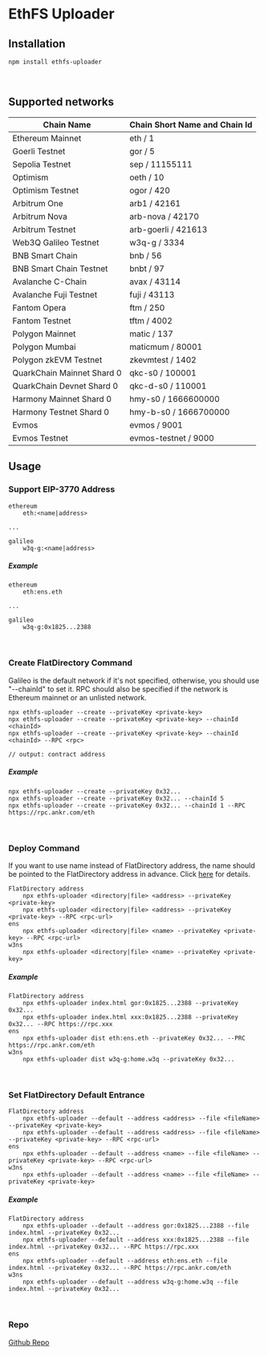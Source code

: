 # EthFS Uploader

## Installation
```
npm install ethfs-uploader
```
<br/>

## Supported networks
| Chain Name                 | Chain Short Name and Chain Id |
|----------------------------|-------------------------------|
| Ethereum Mainnet           | eth / 1                       | 
| Goerli Testnet             | gor / 5                       | 
| Sepolia Testnet            | sep / 11155111                | 
| Optimism                   | oeth / 10                     | 
| Optimism Testnet           | ogor / 420                    | 
| Arbitrum One               | arb1 / 42161                  | 
| Arbitrum Nova              | arb-nova / 42170              | 
| Arbitrum Testnet           | arb-goerli / 421613           | 
| Web3Q Galileo Testnet      | w3q-g / 3334                  | 
| BNB Smart Chain            | bnb / 56                      | 
| BNB Smart Chain Testnet    | bnbt / 97                     | 
| Avalanche C-Chain          | avax / 43114                  | 
| Avalanche Fuji Testnet     | fuji / 43113                  | 
| Fantom Opera               | ftm / 250                     | 
| Fantom Testnet             | tftm / 4002                   | 
| Polygon Mainnet            | matic / 137                   | 
| Polygon Mumbai             | maticmum / 80001              | 
| Polygon zkEVM Testnet      | zkevmtest / 1402              | 
| QuarkChain Mainnet Shard 0 | qkc-s0 / 100001               |
| QuarkChain Devnet Shard 0  | qkc-d-s0 / 110001             |
| Harmony Mainnet Shard 0    | hmy-s0 / 1666600000           |
| Harmony Testnet Shard 0    | hmy-b-s0 / 1666700000         |
| Evmos                      | evmos / 9001                  | 
| Evmos Testnet              | evmos-testnet / 9000          |
 

## Usage
### Support EIP-3770 Address
```
ethereum
    eth:<name|address>

... 

galileo
    w3q-g:<name|address>       
```
##### Example
```
ethereum
    eth:ens.eth

...

galileo
    w3q-g:0x1825...2388
```
<br/>



### Create FlatDirectory Command
Galileo is the default network if it's not specified, otherwise, you should use "--chainId" to set it. RPC should also be specified if the network is Ethereum mainnet or an unlisted network.
```
npx ethfs-uploader --create --privateKey <private-key>
npx ethfs-uploader --create --privateKey <private-key> --chainId <chainId>
npx ethfs-uploader --create --privateKey <private-key> --chainId <chainId> --RPC <rpc>

// output: contract address 
```
##### Example
```
npx ethfs-uploader --create --privateKey 0x32...
npx ethfs-uploader --create --privateKey 0x32... --chainId 5
npx ethfs-uploader --create --privateKey 0x32... --chainId 1 --RPC https://rpc.ankr.com/eth
```
<br/>



### Deploy Command
If you want to use name instead of FlatDirectory address, the name should be pointed to the FlatDirectory address in advance. Click [here](https://docs.web3url.io/advanced-topics/bind-ens-name-to-a-chain-specific-address) for details.
```
FlatDirectory address
    npx ethfs-uploader <directory|file> <address> --privateKey <private-key>
    npx ethfs-uploader <directory|file> <address> --privateKey <private-key> --RPC <rpc-url>
ens
    npx ethfs-uploader <directory|file> <name> --privateKey <private-key> --RPC <rpc-url>
w3ns
    npx ethfs-uploader <directory|file> <name> --privateKey <private-key>
```
##### Example
```
FlatDirectory address
    npx ethfs-uploader index.html gor:0x1825...2388 --privateKey 0x32...
    npx ethfs-uploader index.html xxx:0x1825...2388 --privateKey 0x32... --RPC https://rpc.xxx
ens
    npx ethfs-uploader dist eth:ens.eth --privateKey 0x32... --PRC https://rpc.ankr.com/eth
w3ns
    npx ethfs-uploader dist w3q-g:home.w3q --privateKey 0x32...
```
<br/>


### Set FlatDirectory Default Entrance
```
FlatDirectory address
    npx ethfs-uploader --default --address <address> --file <fileName> --privateKey <private-key>
    npx ethfs-uploader --default --address <address> --file <fileName> --privateKey <private-key> --RPC <rpc-url>
ens
    npx ethfs-uploader --default --address <name> --file <fileName> --privateKey <private-key> --RPC <rpc-url>
w3ns
    npx ethfs-uploader --default --address <name> --file <fileName> --privateKey <private-key>
```
##### Example
```
FlatDirectory address
    npx ethfs-uploader --default --address gor:0x1825...2388 --file index.html --privateKey 0x32...
    npx ethfs-uploader --default --address xxx:0x1825...2388 --file index.html --privateKey 0x32... --RPC https://rpc.xxx
ens
    npx ethfs-uploader --default --address eth:ens.eth --file index.html --privateKey 0x32... --RPC https://rpc.ankr.com/eth
w3ns
    npx ethfs-uploader --default --address w3q-g:home.w3q --file index.html --privateKey 0x32...
```
<br/>


### Repo
[Github Repo](https://github.com/QuarkChain/ethfs-uploader)
